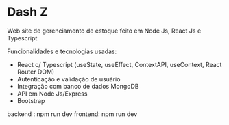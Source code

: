
# Dash Z
Web site de gerenciamento de estoque feito em Node Js, React Js e Typescript

Funcionalidades e tecnologias usadas:

- React c/ Typescript (useState, useEffect, ContextAPI, useContext, React Router DOM)
- Autenticação e validação de usuário
- Integração com banco de dados MongoDB
- API em Node Js/Express
- Bootstrap

backend : npm run dev
frontend: npm run dev
